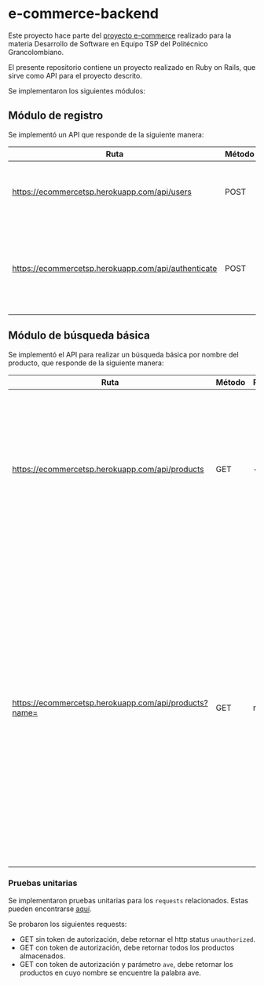 # e-commerce-backend

Este proyecto hace parte del [proyecto e-commerce](https://github.com/users/davidauza-engineer/projects/1) realizado para la materia Desarrollo de Software en Equipo TSP del Politécnico Grancolombiano.

El presente repositorio contiene un proyecto realizado en Ruby on Rails, que sirve como API para el proyecto descrito.

Se implementaron los siguientes módulos:

## Módulo de registro

Se implementó un API que responde de la siguiente manera:

| Ruta | Método | Parámetros | Efecto |
|------|--------|------------|--------|
https://ecommercetsp.herokuapp.com/api/users | POST | {"api_user":{"name":"James Bond","email":"jbond@mi6.org","password":"vesper","password_confirmation":"vesper"}} | Con los parámetros adecuados crea un nuevo usuario. |
https://ecommercetsp.herokuapp.com/api/authenticate | POST | {"email":"jbond@mi6.org","password":"vesper"} | Con credenciales válidas devuelve un JSON Web Token usado para autenticar al usuario.

## Módulo de búsqueda básica

Se implementó el API para realizar un búsqueda básica por nombre del producto, que responde de la siguiente manera:

| Ruta | Método | Parámetros | Efecto |
|------|--------|------------|--------|
https://ecommercetsp.herokuapp.com/api/products | GET | - | Para que el API responda correctamente se debe enviar el encabezado 'Authorization' con el valor del token de autorización. Devuelve todos los productos almacenados en la base de datos. |
https://ecommercetsp.herokuapp.com/api/products?name= | GET | name=ave | Para que el API responda correctamente se debe enviar el encabezado 'Authorization' con el valor del token de autorización, y un valor para el parámetro name. Devuelve todos los productos almacenados en la base de datos, que contengan en su nombre, el texto especificado en el parámetro name. Para este caso serían todos los productos cuyo nombre contenga la palabra 'ave'. |

### Pruebas unitarias

Se implementaron pruebas unitarias para los `requests` relacionados. Estas pueden encontrarse [aquí](https://github.com/davidauza-engineer/e-commerce-backend/blob/develop/spec/requests/products_spec.rb).

Se probaron los siguientes requests:

- GET sin token de autorización, debe retornar el http status `unauthorized`.
- GET con token de autorización, debe retornar todos los productos almacenados.
- GET con token de autorización y parámetro `ave`, debe retornar los productos en cuyo nombre se encuentre la palabra ave.


